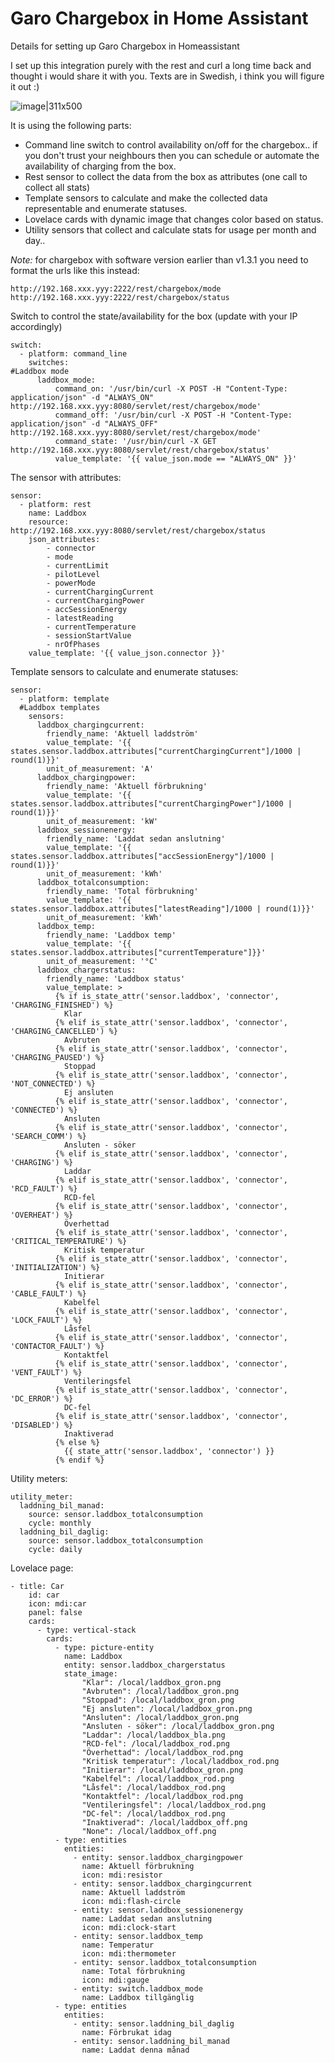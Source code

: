 # Garo Chargebox in Home Assistant
Details for setting up Garo Chargebox in Homeassistant

I set up this integration purely with the rest and curl a long time back and thought i would share it with you.
Texts are in Swedish, i think you will figure it out :)

![image|311x500](content/lovelace-screenshot.png) 

It is using the following parts:

* Command line switch to control availability on/off for the chargebox.. if you don't trust your neighbours then you can schedule or automate the availability of charging from the box.
* Rest sensor to collect the data from the box as attributes (one call to collect all stats)
* Template sensors to calculate and make the collected data representable and enumerate statuses.
* Lovelace cards with dynamic image that changes color based on status.
* Utility sensors that collect and calculate stats for usage per month and day..


*Note:* for chargebox with software version earlier than v1.3.1 you need to format the urls like this instead:
```
http://192.168.xxx.yyy:2222/rest/chargebox/mode
http://192.168.xxx.yyy:2222/rest/chargebox/status
```

Switch to control the state/availability for the box (update with your IP accordingly)

```
switch:
  - platform: command_line
    switches:
#Laddbox mode
      laddbox_mode:
          command_on: '/usr/bin/curl -X POST -H "Content-Type: application/json" -d "ALWAYS_ON" http://192.168.xxx.yyy:8080/servlet/rest/chargebox/mode'
          command_off: '/usr/bin/curl -X POST -H "Content-Type: application/json" -d "ALWAYS_OFF" http://192.168.xxx.yyy:8080/servlet/rest/chargebox/mode'
          command_state: '/usr/bin/curl -X GET http://192.168.xxx.yyy:8080/servlet/rest/chargebox/status'
          value_template: '{{ value_json.mode == "ALWAYS_ON" }}'
```

The sensor with attributes:

```
sensor:
  - platform: rest
    name: Laddbox
    resource: http://192.168.xxx.yyy:8080/servlet/rest/chargebox/status
    json_attributes:
        - connector
        - mode
        - currentLimit
        - pilotLevel
        - powerMode
        - currentChargingCurrent
        - currentChargingPower
        - accSessionEnergy
        - latestReading
        - currentTemperature
        - sessionStartValue
        - nrOfPhases
    value_template: '{{ value_json.connector }}'
```

Template sensors to calculate and enumerate statuses:
```
sensor:
  - platform: template
  #Laddbox templates
    sensors:
      laddbox_chargingcurrent:
        friendly_name: 'Aktuell laddström'
        value_template: '{{ states.sensor.laddbox.attributes["currentChargingCurrent"]/1000 | round(1)}}'
        unit_of_measurement: 'A'
      laddbox_chargingpower:
        friendly_name: 'Aktuell förbrukning'
        value_template: '{{ states.sensor.laddbox.attributes["currentChargingPower"]/1000 | round(1)}}'
        unit_of_measurement: 'kW'
      laddbox_sessionenergy:
        friendly_name: 'Laddat sedan anslutning'
        value_template: '{{ states.sensor.laddbox.attributes["accSessionEnergy"]/1000 | round(1)}}'
        unit_of_measurement: 'kWh'
      laddbox_totalconsumption:
        friendly_name: 'Total förbrukning'
        value_template: '{{ states.sensor.laddbox.attributes["latestReading"]/1000 | round(1)}}'
        unit_of_measurement: 'kWh'
      laddbox_temp:
        friendly_name: 'Laddbox temp'
        value_template: '{{ states.sensor.laddbox.attributes["currentTemperature"]}}'
        unit_of_measurement: '°C'
      laddbox_chargerstatus:
        friendly_name: 'Laddbox status'
        value_template: >
          {% if is_state_attr('sensor.laddbox', 'connector', 'CHARGING_FINISHED') %}
            Klar
          {% elif is_state_attr('sensor.laddbox', 'connector', 'CHARGING_CANCELLED') %}
            Avbruten
          {% elif is_state_attr('sensor.laddbox', 'connector', 'CHARGING_PAUSED') %}
            Stoppad
          {% elif is_state_attr('sensor.laddbox', 'connector', 'NOT_CONNECTED') %}
            Ej ansluten
          {% elif is_state_attr('sensor.laddbox', 'connector', 'CONNECTED') %}
            Ansluten
          {% elif is_state_attr('sensor.laddbox', 'connector', 'SEARCH_COMM') %}
            Ansluten - söker
          {% elif is_state_attr('sensor.laddbox', 'connector', 'CHARGING') %}
            Laddar
          {% elif is_state_attr('sensor.laddbox', 'connector', 'RCD_FAULT') %}
            RCD-fel
          {% elif is_state_attr('sensor.laddbox', 'connector', 'OVERHEAT') %}
            Överhettad
          {% elif is_state_attr('sensor.laddbox', 'connector', 'CRITICAL_TEMPERATURE') %}
            Kritisk temperatur
          {% elif is_state_attr('sensor.laddbox', 'connector', 'INITIALIZATION') %}
            Initierar
          {% elif is_state_attr('sensor.laddbox', 'connector', 'CABLE_FAULT') %}
            Kabelfel
          {% elif is_state_attr('sensor.laddbox', 'connector', 'LOCK_FAULT') %}
            Låsfel
          {% elif is_state_attr('sensor.laddbox', 'connector', 'CONTACTOR_FAULT') %}
            Kontaktfel
          {% elif is_state_attr('sensor.laddbox', 'connector', 'VENT_FAULT') %}
            Ventileringsfel
          {% elif is_state_attr('sensor.laddbox', 'connector', 'DC_ERROR') %}
            DC-fel
          {% elif is_state_attr('sensor.laddbox', 'connector', 'DISABLED') %}
            Inaktiverad
          {% else %}
            {{ state_attr('sensor.laddbox', 'connector') }}
          {% endif %}
```

Utility meters:
```
utility_meter:
  laddning_bil_manad:
    source: sensor.laddbox_totalconsumption
    cycle: monthly
  laddning_bil_daglig:
    source: sensor.laddbox_totalconsumption
    cycle: daily
```

Lovelace page:

```
- title: Car
    id: car
    icon: mdi:car
    panel: false
    cards:
      - type: vertical-stack
        cards:
          - type: picture-entity
            name: Laddbox
            entity: sensor.laddbox_chargerstatus
            state_image:
                "Klar": /local/laddbox_gron.png
                "Avbruten": /local/laddbox_gron.png
                "Stoppad": /local/laddbox_gron.png
                "Ej ansluten": /local/laddbox_gron.png
                "Ansluten": /local/laddbox_gron.png
                "Ansluten - söker": /local/laddbox_gron.png
                "Laddar": /local/laddbox_bla.png
                "RCD-fel": /local/laddbox_rod.png
                "Överhettad": /local/laddbox_rod.png
                "Kritisk temperatur": /local/laddbox_rod.png
                "Initierar": /local/laddbox_gron.png
                "Kabelfel": /local/laddbox_rod.png
                "Låsfel": /local/laddbox_rod.png
                "Kontaktfel": /local/laddbox_rod.png
                "Ventileringsfel": /local/laddbox_rod.png
                "DC-fel": /local/laddbox_rod.png
                "Inaktiverad": /local/laddbox_off.png
                "None": /local/laddbox_off.png
          - type: entities
            entities:
              - entity: sensor.laddbox_chargingpower
                name: Aktuell förbrukning
                icon: mdi:resistor
              - entity: sensor.laddbox_chargingcurrent
                name: Aktuell laddström
                icon: mdi:flash-circle
              - entity: sensor.laddbox_sessionenergy
                name: Laddat sedan anslutning
                icon: mdi:clock-start
              - entity: sensor.laddbox_temp
                name: Temperatur
                icon: mdi:thermometer
              - entity: sensor.laddbox_totalconsumption
                name: Total förbrukning
                icon: mdi:gauge
              - entity: switch.laddbox_mode
                name: Laddbox tillgänglig
          - type: entities
            entities:
              - entity: sensor.laddning_bil_daglig
                name: Förbrukat idag
              - entity: sensor.laddning_bil_manad
                name: Laddat denna månad
```
